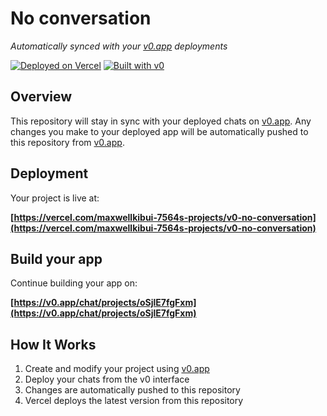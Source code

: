# No conversation

*Automatically synced with your [v0.app](https://v0.app) deployments*

[![Deployed on Vercel](https://img.shields.io/badge/Deployed%20on-Vercel-black?style=for-the-badge&logo=vercel)](https://vercel.com/maxwellkibui-7564s-projects/v0-no-conversation)
[![Built with v0](https://img.shields.io/badge/Built%20with-v0.app-black?style=for-the-badge)](https://v0.app/chat/projects/oSjlE7fgFxm)

## Overview

This repository will stay in sync with your deployed chats on [v0.app](https://v0.app).
Any changes you make to your deployed app will be automatically pushed to this repository from [v0.app](https://v0.app).

## Deployment

Your project is live at:

**[https://vercel.com/maxwellkibui-7564s-projects/v0-no-conversation](https://vercel.com/maxwellkibui-7564s-projects/v0-no-conversation)**

## Build your app

Continue building your app on:

**[https://v0.app/chat/projects/oSjlE7fgFxm](https://v0.app/chat/projects/oSjlE7fgFxm)**

## How It Works

1. Create and modify your project using [v0.app](https://v0.app)
2. Deploy your chats from the v0 interface
3. Changes are automatically pushed to this repository
4. Vercel deploys the latest version from this repository